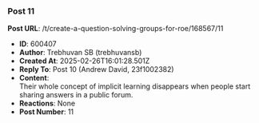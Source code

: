 ### Post 11
**Post URL**: /t/create-a-question-solving-groups-for-roe/168567/11
- **ID**: 600407
- **Author**: Trebhuvan SB (trebhuvansb)
- **Created At**: 2025-02-26T16:01:28.501Z
- **Reply To**: Post 10 (Andrew David, 23f1002382)
- **Content**:  
  Their whole concept of implicit learning disappears when people start sharing answers in a public forum.
- **Reactions**: None
- **Post Number**: 11

